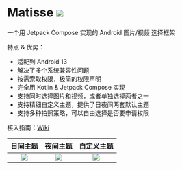 # Matisse [![](https://jitpack.io/v/leavesCZY/Matisse.svg)](https://jitpack.io/#leavesCZY/Matisse)

一个用 Jetpack Compose 实现的 Android 图片/视频 选择框架

特点 & 优势：

- 适配到 Android 13
- 解决了多个系统兼容性问题
- 按需索取权限，极简的权限声明
- 完全用 Kotlin & Jetpack Compose 实现
- 支持同时选择图片和视频，或者单独选择两者之一
- 支持精细自定义主题，提供了日夜间两套默认主题
- 支持多种拍照策略，可以自由选择是否要申请权限

接入指南：[Wiki](https://github.com/leavesCZY/Matisse/wiki)

|                           日间主题                           |                           夜间主题                           |                          自定义主题                          |
| :----------------------------------------------------------: | :----------------------------------------------------------: | :----------------------------------------------------------: |
| ![](https://user-images.githubusercontent.com/30774063/221350097-6ef7343a-379a-4715-a86f-ea9e67674560.jpg) | ![](https://user-images.githubusercontent.com/30774063/221350113-251f2e7a-27dc-434b-b578-95e79267aae3.jpg) | ![](https://user-images.githubusercontent.com/30774063/221350303-07c065da-de5b-4550-ad89-92a1bfffba4d.jpg) |